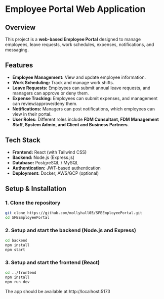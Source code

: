 # Employee Portal Web Application

## Overview

This project is a **web-based Employee Portal** designed to manage employees, leave requests, work schedules, expenses, notifications, and messaging.

## Features

- **Employee Management:** View and update employee information.
- **Work Scheduling:** Track and manage work shifts.
- **Leave Requests:** Employees can submit annual leave requests, and managers can approve or deny them.
- **Expense Tracking:** Employees can submit expenses, and management can review/approve/deny them.
- **Notifications:** Managers can post notifications, which employees can view in their portal.
- **User Roles:** Different roles include **FDM Consultant, FDM Management Staff, System Admin, and Client and Business Partners**.

## Tech Stack

- **Frontend:** React (with Tailwind CSS)
- **Backend:** Node.js (Express.js)
- **Database:** PostgreSQL / MySQL
- **Authentication:** JWT-based authentication
- **Deployment:** Docker, AWS/GCP (optional)

## Setup & Installation
### 1. Clone the repository
```sh
git clone https://github.com/mollyhall05/SFEEmployeePortal.git
cd SFEEmployeePortal
```
### 2. Setup and start the backend (Node.js and Express)
```sh
cd backend
npm install
npm start
```
### 3. Setup and start the frontend (React)
```sh
cd ../frontend
npm install
npm run dev
```
The app should be available at http://localhost:5173
